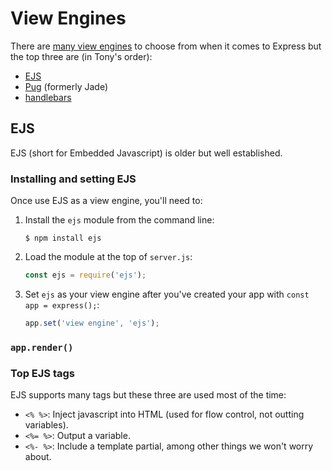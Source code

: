 # View Engines
There are [many view engines](https://expressjs.com/en/resources/template-engines.html) to choose from when it comes to Express but the top three are (in Tony's order):
- [EJS](https://ejs.co/)
- [Pug](https://github.com/pugjs/pug) (formerly Jade)
- [handlebars](https://github.com/pillarjs/hbs)

## EJS
EJS (short for Embedded Javascript) is older but well established.

### Installing and setting EJS
Once use EJS as a view engine, you'll need to:
1. Install the `ejs` module from the command line:

    ```shell
    $ npm install ejs
    ```
2. Load the module at the top of `server.js`:

    ```js
    const ejs = require('ejs');
    ```
3. Set `ejs` as your view engine after you've created your app with `const app = express();`:

    ```js
    app.set('view engine', 'ejs');
    ```

### `app.render()`


### Top EJS tags
EJS supports many tags but these three are used most of the time:
- `<% %>`: Inject javascript into HTML (used for flow control, not outting variables).
- `<%= %>`: Output a variable.
- `<%- %>`: Include a template partial, among other things we won't worry about.